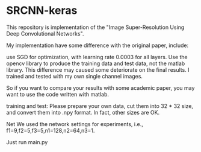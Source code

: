 # SRCNN-keras
This repository is implementation of the "Image Super-Resolution Using Deep Convolutional Networks".

My implementation have some difference with the original paper, include:

use SGD for optimization, with learning rate 0.0003 for all layers.
Use the opencv library to produce the training data and test data, not the matlab library. This difference may caused some deteriorate on the final results.
I trained and tested with my own single channel images.

So if you want to compare your results with some academic paper, you may want to use the code written with matlab.


training and test:
Please prepare your own data, cut them into 32 * 32 size, and convert them into .npy format. In fact, other sizes are OK.

Net
We used the network settings for experiments, i.e., f1=9,f2=5,f3=5,n1=128,n2=64,n3=1.

Just run  main.py
